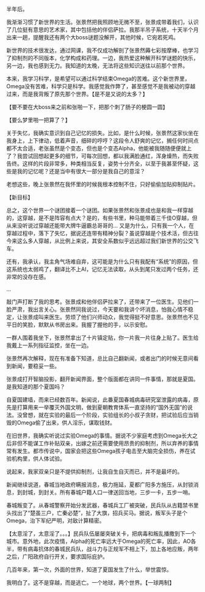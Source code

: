 半年后。

我渐渐习惯了新世界的生活。张景然把我照顾地无微不至，张景成带着我们，认识了几位挺有意思的艺术家，其中包括他的伴侣萨拉。我那半吊子系统，十天半个月出来一趟，提醒我还有两个大boss谜题没解开，其他时候，它宛若死鸡。

新世界的技术很发达，通过网课，我不仅成功解剖了张景然薅七彩按摩棒，也学习了抑制剂的不同版本，化学构成和药理。一边，我热爱这种解开科学谜题的快乐，另一边，我也感到无力。我知道的太晚，无法将这些知识送往以前那个世界。

本来，我学习科学，是希望可以通过科学结束Omega的苦难。这个新世界里，Omega没有苦难，科学只是科学。我感觉我作弊了，甚至感觉不是我被动的穿越过来，而是我背叛了原先那个世界。【是不是又说的太多？】

【要不要在大boss来之前和张啪一下，把那个刺了肠子的梗圆一圆】

【要么梦里啪一把算了？】

关于失忆，我确实意识到自己记忆的损失。比如，是什么时候，张景然这家伙坐在我身上，上下律动，低着声音，细碎的哼哼？这段令人舒爽的记忆，搁任何时间点都不太合适，老张虽然是个变态，但也是个变态Alpha，他能被我随随便便就上了？我尝试回想起更多的细节，可每次回想，都以我满脸通红，浑身燥热，而失败告终。这样的片段非常多，种类相当反复，姿势十分齐全，以至于我甚至怀疑，这些是我的记忆呢？还是当中有很大一部分是我自己的意淫？

老想这些，晚上张景然在我怀里的时候我根本控制不住，只好偷偷加贴抑制贴片。

【新目标】

总之，这个世界一个谜团接着一个谜团。如果张景然和张景成也是和我一样穿越的，这穿越，是不是阵容有点大？是的，有些书里，种马能带着三千佳O穿越，但从来没听说过穿越还能带大牌牛逼霸总哥哥的... 又是为什么，只有我一个人，在穿越过程中，落下了失忆，据说还连带有精神分裂？虽说穿越是个技术活，但古往今来这么多人穿越，从比例上来说，其安全系数似乎远远超过我们新世界的公交飞车。

还有，我承认，我主角气场难自弃，这可能是为什么只有我配有“系统”的原因，但这系统也太弱鸡了，翻译比不上AI，记忆无法读取，从头到尾只发过两个任务，还非常的没存在感。

...

敲门声打断了我的思考。张景成和他伴侣萨拉来了，还带来了一位医生。见他们一脸严肃，我出言关心。张景然同我说过，今天要和我讲个坏消息，怕我心情不稳定，让张景成叫来医生。劳烦了他们兴师动众，我觉得挺不好意思。张景然也不见平日的笑脸，默默从书房出来。我握了握他的手，以示安慰。

一群人围着我坐下，张景然拿出了十片镇定贴，你一片我一片往身上贴了。医生给我戴上一系列指征监控，坐在一边。

张景然再次解释，现在有准备下知道，总比自己翻新闻，或者出门的时候无意间看到新闻，要稳妥一些。

张景成打开智脑投影，翻开新闻界面，整个版面都在讲同一件事情，那就是夏国。是我知道的那个夏国吗？

自夏国建墙，而来已经数百年。新闻说，此番夏国春城病毒研究室泄露的病毒，原先是打算用来一举覆灭外国文明，做到夏朝教育体系一直坚持的“国外无国”的说法。没曾想，就在实验的最后一个阶段，实验组长的小叔子贪财，把试验后应当销毁的Omega偷了出来，供人淫乐，谋取钱财。

在旧世界，我确实听说过实验Omega的事情。据说不少家庭考虑到Omega长大之后非但不能谋工作补贴双亲，出嫁之前还需要使用昂贵的抑制剂，所以弃养的事情常有发生。都市传说中，国家会把这些Omega孩子电击至大脑完全损伤，养在试验机构里，供人体试验。

说起来，我家双亲只是不提供抑制剂，让我自生自灭而已，并不是最坏的。

新闻继续说道，春城当地政府瞒报消息，极力拖延，夏都广阳多方施压，从封锁消息，到封城，到封关。所有春城户籍人口一律送回当地，三步一卡，五步一哨。

春城叛变了。从春城警察开始分发武器，春城兵工厂被突破，民兵队从古籍禁书里头找出了“楚虽三户，亡秦必楚”，扯了大旗，招兵买马。据说，叛军头子是个Omega，治下军纪严明，对敌计算精密。

【太意淫了，太意淫了。。。】民兵队伍屡屡突破关卡，把病毒和叛乱播撒到下一个城市。意外地，此次疫情，Alpha的死亡率远大于Omega的死亡率，因此，AO各半，带有病毒抗体的春城民兵队，战斗力与正规军不相上下，加上各地应叛，两年之后，广阳政府自行开关，要求国际庇护。

几百年来，第一次，外面的世界，知道了夏国发生了什么，举世震惊。

我明白了。这不是穿越，而是逃亡。一个地球，两个世界。【一球两制】